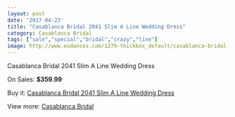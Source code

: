 ```yaml
---
layout: post
date: '2017-04-23'
title: "Casablanca Bridal 2041 Slim A Line Wedding Dress"
category: Casablanca Bridal
tags: ["sale","special","bridal","crazy","line"]
image: http://www.eudances.com/1279-thickbox_default/casablanca-bridal-2041-slim-a-line-wedding-dress.jpg
---
```

Casablanca Bridal 2041 Slim A Line Wedding Dress

On Sales: **$359.99**
<a href="https://www.eudances.com/en/casablanca-bridal/453-casablanca-bridal-2041-slim-a-line-wedding-dress.html"><amp-img layout="responsive" width="600" height="600" src="//www.eudances.com/1279-thickbox_default/casablanca-bridal-2041-slim-a-line-wedding-dress.jpg" alt="Casablanca Bridal 2041 Slim A Line Wedding Dress 0" /></a>
<a href="https://www.eudances.com/en/casablanca-bridal/453-casablanca-bridal-2041-slim-a-line-wedding-dress.html"><amp-img layout="responsive" width="600" height="600" src="//www.eudances.com/1281-thickbox_default/casablanca-bridal-2041-slim-a-line-wedding-dress.jpg" alt="Casablanca Bridal 2041 Slim A Line Wedding Dress 1" /></a>
<a href="https://www.eudances.com/en/casablanca-bridal/453-casablanca-bridal-2041-slim-a-line-wedding-dress.html"><amp-img layout="responsive" width="600" height="600" src="//www.eudances.com/1280-thickbox_default/casablanca-bridal-2041-slim-a-line-wedding-dress.jpg" alt="Casablanca Bridal 2041 Slim A Line Wedding Dress 2" /></a>

Buy it: [Casablanca Bridal 2041 Slim A Line Wedding Dress](https://www.eudances.com/en/casablanca-bridal/453-casablanca-bridal-2041-slim-a-line-wedding-dress.html "Casablanca Bridal 2041 Slim A Line Wedding Dress")

View more: [Casablanca Bridal](https://www.eudances.com/en/4-casablanca-bridal "Casablanca Bridal")
